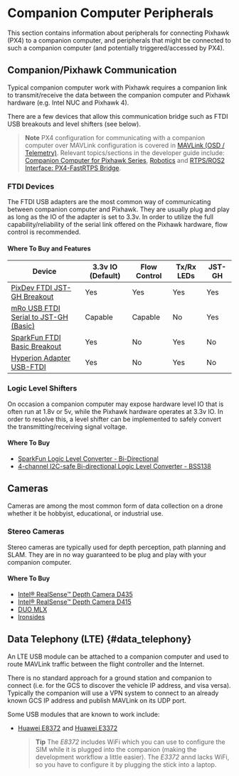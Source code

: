 # Companion Computer Peripherals

This section contains information about peripherals for connecting Pixhawk (PX4) to a companion computer, and peripherals that might be connected to such a companion computer (and potentially triggered/accessed by PX4).


## Companion/Pixhawk Communication

Typical companion computer work with Pixhawk requires a companion link to transmit/receive the data between the companion computer and Pixhawk hardware (e.g. Intel NUC and Pixhawk 4).

There are a few devices that allow this communication bridge such as FTDI USB breakouts and level shifters (see below).

> **Note** PX4 configuration for communicating with a companion computer over MAVLink configuration is covered in [MAVLink \(OSD / Telemetry\)](../peripherals/mavlink_peripherals.md#TELEM2).
  Relevant topics/sections in the developer guide include: [Companion Computer for Pixhawk Series](http://dev.px4.io/en/companion_computer/pixhawk_companion.html), [Robotics](http://dev.px4.io/en/robotics/) and [RTPS/ROS2 Interface: PX4-FastRTPS Bridge](http://dev.px4.io/en/middleware/micrortps.html).

### FTDI Devices

The FTDI USB adapters are the most common way of communicating between companion computer and Pixhawk.
They are usually plug and play as long as the IO of the adapter is set to 3.3v.
In order to utilize the full capability/reliability of the serial link offered on the Pixhawk hardware, flow control is recommended.

#### Where To Buy and Features

Device | 3.3v IO (Default) | Flow Control | Tx/Rx LEDs | JST-GH
--- | --- | --- | --- | ---
[PixDev FTDI JST-GH Breakout](https://pixdev.myshopify.com/products/ftdi-breakout-jst-gh) | Yes | Yes | Yes | Yes
[mRo USB FTDI Serial to JST-GH (Basic)](https://store.mrobotics.io/USB-FTDI-Serial-to-JST-GH-p/mro-ftdi-jstgh01-mr.htm) | Capable | Capable | No | Yes
[SparkFun FTDI Basic Breakout](https://www.sparkfun.com/products/9873) | Yes | No | Yes | No
[Hyperion Adapter USB-FTDI](https://www.brack.ch/hyperion-adapter-usb-ftdi-510688) | Yes | No | Yes | No


### Logic Level Shifters

On occasion a companion computer may expose hardware level IO that is often run at 1.8v or 5v, while the Pixhawk hardware operates at 3.3v IO. 
In order to resolve this, a level shifter can be implemented to safely convert the transmitting/receiving signal voltage.

#### Where To Buy

* [SparkFun Logic Level Converter - Bi-Directional](https://www.sparkfun.com/products/12009)
* [4-channel I2C-safe Bi-directional Logic Level Converter - BSS138](https://www.adafruit.com/product/757)

## Cameras

Cameras are among the most common form of data collection on a drone whether it be hobbyist, educational, or industrial use.

### Stereo Cameras

Stereo cameras are typically used for depth perception, path planning and SLAM. 
They are in no way guaranteed to be plug and play with your companion computer.

#### Where To Buy
* [Intel® RealSense™ Depth Camera D435](https://click.intel.com/intelr-realsensetm-depth-camera-d435.html)
* [Intel® RealSense™ Depth Camera D415](https://click.intel.com/intelr-realsensetm-depth-camera-d415.html)
* [DUO MLX ](https://duo3d.com/product/duo-minilx-lv1)
* [Ironsides](https://www.perceptin.io/products)


## Data Telephony (LTE) {#data_telephony}

An LTE USB module can be attached to a companion computer and used to route MAVLink traffic between the flight controller and the Internet.

There is no standard approach for a ground station and companion to connect (i.e. for the GCS to discover the vehicle IP address, and visa versa).
Typically the companion will use a VPN system to connect to an already known GCS IP address and publish MAVLink on its UDP port.

Some USB modules that are known to work include:
- [Huawei E8372](https://consumer.huawei.com/en/mobile-broadband/e8372/) and [Huawei E3372](https://consumer.huawei.com/en/mobile-broadband/e3372/) 
  > **Tip** The *E8372* includes WiFi which you can use to configure the SIM while it is plugged into the companion (making the development workflow a little easier). The *E3372* annd lacks WiFi, so you have to configure it by plugging the stick into a laptop.

